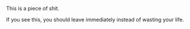 This is a piece of shit. 

If you see this, you should leave immediately instead of wasting your life.